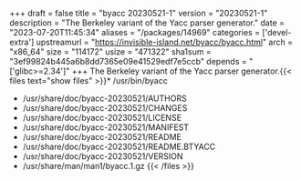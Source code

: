 +++
draft = false
title = "byacc 20230521-1"
version = "20230521-1"
description = "The Berkeley variant of the Yacc parser generator."
date = "2023-07-20T11:45:34"
aliases = "/packages/14969"
categories = ['devel-extra']
upstreamurl = "https://invisible-island.net/byacc/byacc.html"
arch = "x86_64"
size = "114172"
usize = "471322"
sha1sum = "3ef99824b445a6b8dd7365e09e41529edf7e5ccb"
depends = "['glibc>=2.34']"
+++
The Berkeley variant of the Yacc parser generator.{{< files text="show files" >}}* /usr/bin/byacc
* /usr/share/doc/byacc-20230521/AUTHORS
* /usr/share/doc/byacc-20230521/CHANGES
* /usr/share/doc/byacc-20230521/LICENSE
* /usr/share/doc/byacc-20230521/MANIFEST
* /usr/share/doc/byacc-20230521/README
* /usr/share/doc/byacc-20230521/README.BTYACC
* /usr/share/doc/byacc-20230521/VERSION
* /usr/share/man/man1/byacc.1.gz
{{< /files >}}